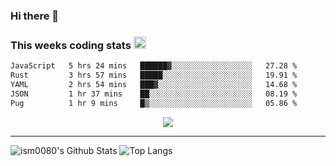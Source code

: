 ### Hi there 👋

<!--START_SECTION:giphy-->
<!--END_SECTION:giphy-->

### This weeks coding stats <img src="https://media1.giphy.com/media/LmNwrBhejkK9EFP504/giphy.gif?cid=ecf05e4723nsktnyyj53u162g7cy5rjqfg6gz06kxdg5y55g&rid=giphy.gif" width="20" height="20" />
<!--START_SECTION:waka-->

```txt
JavaScript   5 hrs 24 mins   ██████▓░░░░░░░░░░░░░░░░░░   27.28 %
Rust         3 hrs 57 mins   █████░░░░░░░░░░░░░░░░░░░░   19.91 %
YAML         2 hrs 54 mins   ███▓░░░░░░░░░░░░░░░░░░░░░   14.68 %
JSON         1 hr 37 mins    ██░░░░░░░░░░░░░░░░░░░░░░░   08.19 %
Pug          1 hr 9 mins     █▒░░░░░░░░░░░░░░░░░░░░░░░   05.86 %
```

<!--END_SECTION:waka-->

<!--START_SECTION:comicstrip-->
<p align="center">
 <a href="https://xkcd.com/">
 <img src="https://imgs.xkcd.com/comics/goodharts_law.png" />
</a>
</p>
<!--END_SECTION:comicstrip-->

---

![ism0080's Github Stats](https://github-readme-stats.vercel.app/api?username=ism0080&show_icons=true%hide_border=true&hide=issues)
![Top Langs](https://github-readme-stats.vercel.app/api/top-langs/?username=ism0080&layout=compact)

<!--
**ism0080/ism0080** is a ✨ _special_ ✨ repository because its `README.md` (this file) appears on your GitHub profile.

Here are some ideas to get you started:

- 🔭 I’m currently working on ...
- 🌱 I’m currently learning ...
- 👯 I’m looking to collaborate on ...
- 🤔 I’m looking for help with ...
- 💬 Ask me about ...
- 📫 How to reach me: ...
- 😄 Pronouns: ...
- ⚡ Fun fact: ...
-->
